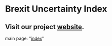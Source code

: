 # Brexit Uncertainty Index

## Visit our project [website](https://duiyidai.github.io/brexituncertaintyindex/).


main page: "[index](./index.md)"
